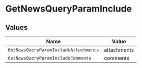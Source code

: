 # GetNewsQueryParamInclude


## Values

| Name                                  | Value                                 |
| ------------------------------------- | ------------------------------------- |
| `GetNewsQueryParamIncludeAttachments` | attachments                           |
| `GetNewsQueryParamIncludeComments`    | comments                              |